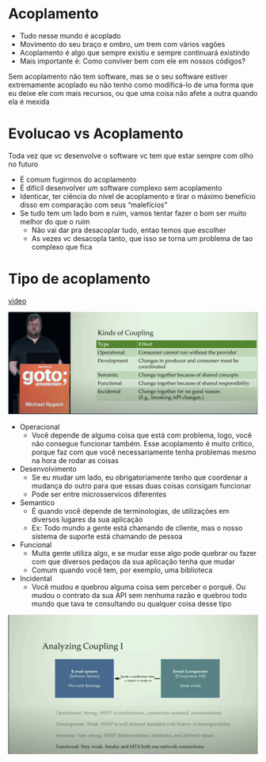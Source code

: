 # Acoplamento

- Tudo nesse mundo é acoplado
- Movimento do seu braço e ombro, um trem com vários vagões
- Acoplamento é algo que sempre existiu e sempre continuará existindo
- Mais importante é: Como conviver bem com ele em nossos códigos?

Sem acoplamento não tem software, mas se o seu software estiver extremamente acoplado eu não tenho como modificá-lo de uma forma que eu deixe ele com mais recursos, ou que uma coisa não afete a outra quando ela é mexida

# Evolucao vs Acoplamento

Toda vez que vc desenvolve o software vc tem que estar sempre com olho no futuro


- É comum fugirmos do acoplamento
- É difícil desenvolver um software complexo sem acoplamento
- Identicar, ter ciência do nível de acoplamento e tirar o máximo benefício disso em comparação com seus “malefícios"
- Se tudo tem um lado bom e ruim, vamos tentar fazer o bom ser muito melhor do que o ruim
    - Não vai dar pra desacoplar tudo, entao temos que escolher
    - As vezes vc desacopla tanto, que isso se torna um problema de tao complexo que fica

# Tipo de acoplamento

[video](https://www.youtube.com/watch?v=esm-1QXtA2Q)

![alt text](image-8.png)

- Operacional
    - Você depende de alguma coisa que está com problema, logo, você não consegue funcionar também. Esse acoplamento é muito crítico, porque faz com que você necessariamente tenha problemas mesmo na hora de rodar as coisas
- Desenvolvimento
    - Se eu mudar um lado, eu obrigatoriamente tenho que coordenar a mudança do outro para que essas duas coisas consigam funcionar
    - Pode ser entre microsservicos diferentes
- Semantico
    - É quando você depende de terminologias, de utilizações em diversos lugares da sua aplicação
    - Ex: Todo mundo a gente está chamando de cliente, mas o nosso sistema de suporte  está chamando de pessoa
- Funcional
    - Muita gente utiliza algo, e se mudar esse algo pode quebrar ou fazer com que diversos pedaços da sua aplicação tenha que mudar
    - Comum quando você tem, por exemplo, uma biblioteca
- Incidental 
    - Você mudou e quebrou alguma coisa sem perceber o porquê. Ou mudou o contrato da sua API sem nenhuma razão e quebrou todo mundo que tava te consultando ou qualquer coisa desse tipo

![alt text](image-9.png)